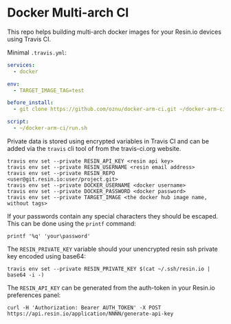 # Docker Multi-arch CI

This repo helps building multi-arch docker images for your Resin.io devices using Travis CI.

Minimal `.travis.yml`:

```yml
services:
  - docker

env:
  - TARGET_IMAGE_TAG=test

before_install:
  - git clone https://github.com/oznu/docker-arm-ci.git ~/docker-arm-ci

script:
  - ~/docker-arm-ci/run.sh
```

Private data is stored using encrypted variables in Travis CI and can be added via the `travis` cli tool of from the travis-ci.org website.

```
travis env set --private RESIN_API_KEY <resin api key>
travis env set --private RESIN_USERNAME <resin email address>
travis env set --private RESIN_REPO <user@git.resin.io:user/project.git>
travis env set --private DOCKER_USERNAME <docker username>
travis env set --private DOCKER_PASSWORD <docker password>
travis env set --private TARGET_IMAGE <the docker hub image name, without tags>
```

If your passwords contain any special characters they should be escaped. This can be done using the `printf` command:

```
printf '%q' 'your\password'
```

The `RESIN_PRIVATE_KEY` variable should your unencrypted resin ssh private key encoded using base64:

```
travis env set --private RESIN_PRIVATE_KEY $(cat ~/.ssh/resin.io | base64 -i -)
```

The `RESIN_API_KEY` can be generated from the auth-token in your Resin.io preferences panel:

```
curl -H 'Authorization: Bearer AUTH_TOKEN' -X POST https://api.resin.io/application/NNNN/generate-api-key
```
